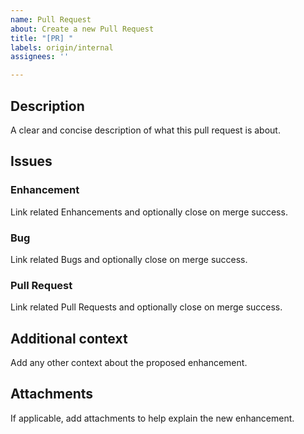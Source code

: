 ```yaml
---
name: Pull Request
about: Create a new Pull Request
title: "[PR] "
labels: origin/internal
assignees: ''

---
```


## Description
A clear and concise description of what this pull request is about.

## Issues
### Enhancement
Link related Enhancements and optionally close on merge success. 
### Bug
Link related Bugs and optionally close on merge success. 
### Pull Request
Link related Pull Requests and optionally close on merge success. 

## Additional context
Add any other context about the proposed enhancement.

## Attachments
If applicable, add attachments to help explain the new enhancement.
